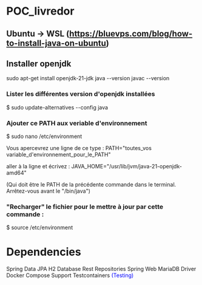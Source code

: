 # POC_livredor

## Ubuntu → WSL  (https://bluevps.com/blog/how-to-install-java-on-ubuntu)
## Installer openjdk
sudo apt-get install openjdk-21-jdk
java --version
javac --version

### Lister les différentes version d'openjdk installées
$ sudo update-alternatives --config java

### Ajouter ce PATH aux veriable d'environnement
$ sudo nano /etc/environment

Vous apercevrez une ligne de ce type :
PATH="toutes_vos variable_d'environnement_pour_le_PATH"

aller à la ligne et écrivez : 
JAVA_HOME="/usr/lib/jvm/java-21-openjdk-amd64" 

(Qui doit être le PATH de la précédente commande dans le terminal. Arrêtez-vous avant le "/bin/java")

### "Recharger" le fichier pour le mettre à jour par cette commande :
$ source /etc/environment

# Dependencies 
Spring Data JPA
H2 Database
Rest Repositories
Spring Web
MariaDB Driver
Docker Compose Support 
Testcontainers <span style="color:blue">(Testing)</span>
